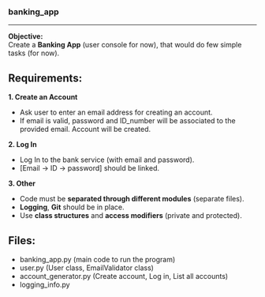 ### banking_app
---
**Objective:**  
Create a **Banking App** (user console for now), that would do few simple tasks (for now).

## **Requirements:** 
**1. Create an Account**
 - Ask user to enter an email address for creating an account. 
 - If email is valid, password and ID_number will be associated to the provided email. Account will be created.

**2. Log In**
 - Log In to the bank service (with email and password). 
 - [Email -> ID -> password] should be linked.

**3. Other**
 - Code must be **separated through different modules** (separate files).
 - **Logging**, **Git** should be in place. 
 - Use **class structures** and **access modifiers** (private and protected).


## **Files:** 
 - banking_app.py (main code to run the program)
 - user.py (User class, EmailValidator class)
 - account_generator.py (Create account, Log in, List all accounts)
 - logging_info.py

 
 

